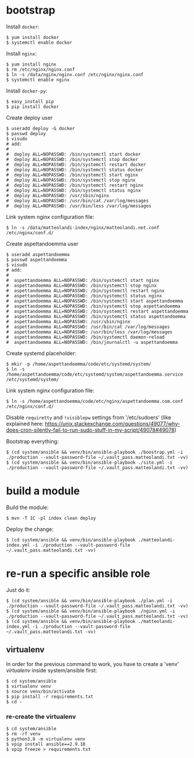 # bootstrap

Install `docker`:

    $ yum install docker
    $ systemctl enable docker

Install `nginx`:

    $ yum install nginx
    $ rm /etc/nginx/nginx.conf
    $ ln -s /data/nginx/nginx.conf /etc/nginx/nginx.conf
    $ systemctl enable nginx

Install `docker-py`:

    $ easy_install pip
    $ pip install docker

Create deploy user

    $ useradd deploy -G docker
    $ passwd deploy
    $ visudo
    # add:
    #
    #  deploy ALL=NOPASSWD: /bin/systemctl start docker
    #  deploy ALL=NOPASSWD: /bin/systemctl stop docker
    #  deploy ALL=NOPASSWD: /bin/systemctl restart docker
    #  deploy ALL=NOPASSWD: /bin/systemctl status docker
    #  deploy ALL=NOPASSWD: /bin/systemctl start nginx
    #  deploy ALL=NOPASSWD: /bin/systemctl stop nginx
    #  deploy ALL=NOPASSWD: /bin/systemctl restart nginx
    #  deploy ALL=NOPASSWD: /bin/systemctl status nginx
    #  deploy ALL=NOPASSWD: /usr/sbin/nginx
    #  deploy ALL=NOPASSWD: /usr/bin/cat /var/log/messages
    #  deploy ALL=NOPASSWD: /usr/bin/less /var/log/messages

Link system nginx configuration file:

    $ ln -s /data/matteolandi-index/nginx/matteolandi.net.conf /etc/nginx/conf.d/

Create aspettandoemma user

    $ useradd aspettandoemma
    $ passwd aspettandoemma
    $ visudo
    # add:
    #
    #  aspettandoemma ALL=NOPASSWD: /bin/systemctl start nginx
    #  aspettandoemma ALL=NOPASSWD: /bin/systemctl stop nginx
    #  aspettandoemma ALL=NOPASSWD: /bin/systemctl restart nginx
    #  aspettandoemma ALL=NOPASSWD: /bin/systemctl status nginx
    #  aspettandoemma ALL=NOPASSWD: /bin/systemctl start aspettandoemma
    #  aspettandoemma ALL=NOPASSWD: /bin/systemctl stop aspettandoemma
    #  aspettandoemma ALL=NOPASSWD: /bin/systemctl restart aspettandoemma
    #  aspettandoemma ALL=NOPASSWD: /bin/systemctl status aspettandoemma
    #  aspettandoemma ALL=NOPASSWD: /usr/sbin/nginx
    #  aspettandoemma ALL=NOPASSWD: /usr/bin/cat /var/log/messages
    #  aspettandoemma ALL=NOPASSWD: /usr/bin/less /var/log/messages
    #  aspettandoemma ALL=NOPASSWD: /bin/systemctl daemon-reload
    #  aspettandoemma ALL=NOPASSWD: /bin/journalctl -u aspettandoemma

Create systemd placeholder:

    $ mkir -p /home/aspettandoemma/code/etc/systemd/system/
    $ ln -s /home/aspettandoemma/code/etc/systemd/system/aspettandoemma.service
    /etc/systemd/system/

Link system nginx configuration file:

    $ ln -s /home/aspettandoemma/code/etc/nginx/aspettandoemma.com.conf /etc/nginx/conf.d/

Disable `requiretty` and `!visiblepw` settings from '/etc/sudoers' (like
explained here:
<https://unix.stackexchange.com/questions/49077/why-does-cron-silently-fail-to-run-sudo-stuff-in-my-script/49078#49078>)

Bootstrap everything:

    $ (cd system/ansible && venv/bin/ansible-playbook ./boostrap.yml -i ./production --vault-password-file ~/.vault_pass.matteolandi.txt -vv)
    $ (cd system/ansible && venv/bin/ansible-playbook ./site.yml -i ./production --vault-password-file ~/.vault_pass.matteolandi.txt -vv)

# build a module

Build the module:

    $ mvn -T 1C -pl index clean deploy

Deploy the change:

    $ (cd system/ansible && venv/bin/ansible-playbook ./matteolandi-index.yml -i ./production --vault-password-file ~/.vault_pass.matteolandi.txt -vv)


# re-run a specific ansible role

Just do it:

    $ (cd system/ansible && venv/bin/ansible-playbook ./plan.yml -i ./production --vault-password-file ~/.vault_pass.matteolandi.txt -vv)
    $ (cd system/ansible && venv/bin/ansible-playbook ./nginx.yml -i ./production --vault-password-file ~/.vault_pass.matteolandi.txt -vv)
    $ (cd system/ansible && venv/bin/ansible-playbook ./matteolandi-index.yml -i ./production --vault-password-file ~/.vault_pass.matteolandi.txt -vv)

## virtualenv

In order for the previous command to work, you have to create a 'venv'
_virtualenv_ inside system/ansible first:

    $ cd system/ansible
    $ virtualenv venv
    $ source venv/bin/activate
    $ pip install -r requirements.txt
    $ cd -

### re-create the virtualenv

    $ cd system/ansible
    $ rm -rf venv
    $ python3.8 -m virtualenv venv
    $ vpip install ansible==2.9.10
    $ vpip freeze > requirements.txt
